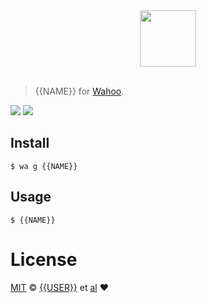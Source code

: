 <div align="center">
  <a href="http://github.com/fish-shell/wahoo">
  <img width=90px  src="https://cloud.githubusercontent.com/assets/8317250/8765102/40cbf31c-2e38-11e5-930b-134ad949726e.png">
  </a>
</div>
<br>

> {{NAME}} for [Wahoo][wahoo].


![][version-badge]
![][license-badge]

## Install


```fish
$ wa g {{NAME}}
```


## Usage

```fish
$ {{NAME}}
```

# License

[MIT][mit] © [{{USER}}][author] et [al][contributors] :heart:


[mit]:            http://opensource.org/licenses/MIT
[author]:         http://github.com/{{USER}}
[contributors]:   https://github.com/{{USER}}/{{NAME}}/graphs/contributors

[wahoo]:          https://www.github.com/fish-shell/wahoo

[version-badge]:  https://img.shields.io/badge/version-v0.1.0-0077CC.svg?style=flat-square
[license-badge]:  https://img.shields.io/badge/license-MIT-444444.svg?style=flat-square
